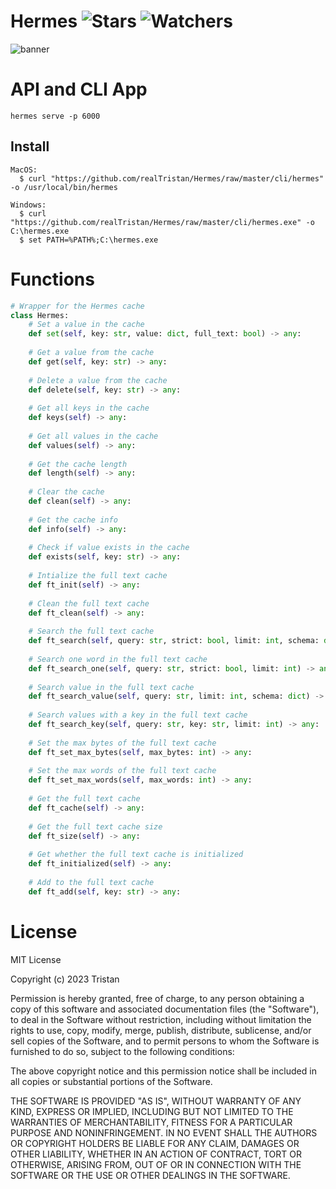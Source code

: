 # Hermes ![Stars](https://img.shields.io/github/stars/realTristan/Hermes?color=brightgreen) ![Watchers](https://img.shields.io/github/watchers/realTristan/Hermes?label=Watchers)
![banner](https://user-images.githubusercontent.com/75189508/230987049-665418b1-3576-49b7-861e-29036859ad8a.png)

# API and CLI App
```
hermes serve -p 6000
```

## Install
```
MacOS:
  $ curl "https://github.com/realTristan/Hermes/raw/master/cli/hermes" -o /usr/local/bin/hermes
  
Windows:
  $ curl "https://github.com/realTristan/Hermes/raw/master/cli/hermes.exe" -o C:\hermes.exe
  $ set PATH=%PATH%;C:\hermes.exe
```

# Functions
```py
# Wrapper for the Hermes cache
class Hermes:
    # Set a value in the cache
    def set(self, key: str, value: dict, full_text: bool) -> any:
    
    # Get a value from the cache
    def get(self, key: str) -> any:
    
    # Delete a value from the cache
    def delete(self, key: str) -> any:
    
    # Get all keys in the cache
    def keys(self) -> any:
    
    # Get all values in the cache
    def values(self) -> any:
    
    # Get the cache length
    def length(self) -> any:
    
    # Clear the cache
    def clean(self) -> any:
    
    # Get the cache info
    def info(self) -> any:
    
    # Check if value exists in the cache
    def exists(self, key: str) -> any:
    
    # Intialize the full text cache
    def ft_init(self) -> any:
    
    # Clean the full text cache
    def ft_clean(self) -> any:
    
    # Search the full text cache
    def ft_search(self, query: str, strict: bool, limit: int, schema: dict) -> any:
    
    # Search one word in the full text cache
    def ft_search_one(self, query: str, strict: bool, limit: int) -> any:
    
    # Search value in the full text cache
    def ft_search_value(self, query: str, limit: int, schema: dict) -> any:
    
    # Search values with a key in the full text cache
    def ft_search_key(self, query: str, key: str, limit: int) -> any:
    
    # Set the max bytes of the full text cache
    def ft_set_max_bytes(self, max_bytes: int) -> any:
    
    # Set the max words of the full text cache
    def ft_set_max_words(self, max_words: int) -> any:
    
    # Get the full text cache
    def ft_cache(self) -> any:
    
    # Get the full text cache size
    def ft_size(self) -> any:
    
    # Get whether the full text cache is initialized
    def ft_initialized(self) -> any:
    
    # Add to the full text cache
    def ft_add(self, key: str) -> any:
```

# License
MIT License

Copyright (c) 2023 Tristan

Permission is hereby granted, free of charge, to any person obtaining a copy
of this software and associated documentation files (the "Software"), to deal
in the Software without restriction, including without limitation the rights
to use, copy, modify, merge, publish, distribute, sublicense, and/or sell
copies of the Software, and to permit persons to whom the Software is
furnished to do so, subject to the following conditions:

The above copyright notice and this permission notice shall be included in all
copies or substantial portions of the Software.

THE SOFTWARE IS PROVIDED "AS IS", WITHOUT WARRANTY OF ANY KIND, EXPRESS OR
IMPLIED, INCLUDING BUT NOT LIMITED TO THE WARRANTIES OF MERCHANTABILITY,
FITNESS FOR A PARTICULAR PURPOSE AND NONINFRINGEMENT. IN NO EVENT SHALL THE
AUTHORS OR COPYRIGHT HOLDERS BE LIABLE FOR ANY CLAIM, DAMAGES OR OTHER
LIABILITY, WHETHER IN AN ACTION OF CONTRACT, TORT OR OTHERWISE, ARISING FROM,
OUT OF OR IN CONNECTION WITH THE SOFTWARE OR THE USE OR OTHER DEALINGS IN THE
SOFTWARE.
